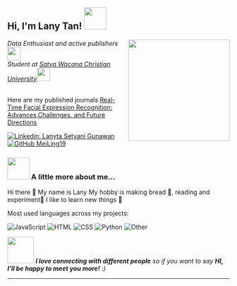 <h2> Hi, I'm Lany Tan! <img src="https://media.giphy.com/media/mGcNjsfWAjY5AEZNw6/giphy.gif" width="50"></h2>
<img align='right' src="https://media.giphy.com/media/ieyl9zmCjO4b4t6qoY/giphy.gif" width="230">
<p><em>Data Enthusiast and active publishers<a href="http://www.unb.br"></a><img src="https://media.giphy.com/media/fYSnHlufseco8Fh93Z/giphy.gif" width="30"></br>Student at <a href="https://www.uksw.edu/">Satya Wacana Christian University</a><img src="https://media.giphy.com/media/WUlplcMpOCEmTGBtBW/giphy.gif" width="30"> 
</em></p>

</br>Here are my published journals <a href="https://www.worldscientific.com/doi/epdf/10.1142/S219688882330003X">Real-Time Facial Expression Recognition: Advances,Challenges, and Future Directions

[![Linkedin: Lanyta Setyani Gunawan](https://img.shields.io/badge/-LanyTan-blue?style=flat-square&logo=Linkedin&logoColor=white&link=https://www.linkedin.com/in/lanyta-setyani-gunawan-0b61bb226/)](https://www.linkedin.com/in/lanyta-setyani-gunawan-0b61bb226/)
[![GitHub MeiLing19](https://img.shields.io/github/followers/MeiLing19?label=follow&style=social)](https://github.com/MeiLing19/MeiLing19)


### <img src="https://media.giphy.com/media/VgCDAzcKvsR6OM0uWg/giphy.gif" width="50"> A little more about me...  
Hi there 👋 My name is Lany
My hobby is making bread 🍞, reading and experiment🔎
I like to learn new things 📖

Most used languages across my projects:

![JavaScript](https://img.shields.io/static/v1?style=flat-square&label=%E2%A0%80&color=555&labelColor=%23f1e05a&message=JavaScript%EF%B8%B115%)
![HTML](https://img.shields.io/static/v1?style=flat-square&label=%E2%A0%80&color=555&labelColor=%23578d7c&message=Python%EF%B8%B150%)
![CSS](https://img.shields.io/static/v1?style=flat-square&label=%E2%A0%80&color=555&labelColor=%23563d7c&message=CSS%EF%B8%B120%)
![Python](https://img.shields.io/static/v1?style=flat-square&label=%E2%A0%80&color=555&labelColor=%23e34c26&message=HTML%EF%B8%B125%)
![Other](https://img.shields.io/static/v1?style=flat-square&label=%E2%A0%80&color=555&labelColor=%23ededed&message=Other%EF%B8%B110%)

<img src="https://media.giphy.com/media/LnQjpWaON8nhr21vNW/giphy.gif" width="60"> <em><b>I love connecting with different people</b> so if you want to say <b>HI, I'll be happy to meet you more!</b> :)</em>

---
